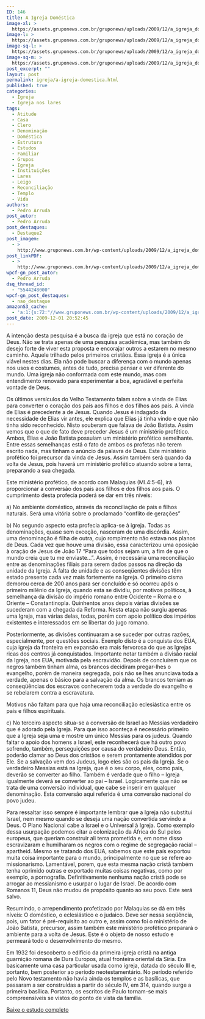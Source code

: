 ```yaml
---
ID: 146
title: A Igreja Doméstica
image-xl: >
  https://assets.gruponews.com.br/gruponews/uploads/2009/12/a_igreja_domestica.jpg
image-l: >
  https://assets.gruponews.com.br/gruponews/uploads/2009/12/a_igreja_domestica.jpg
image-sq-l: >
  https://assets.gruponews.com.br/gruponews/uploads/2009/12/a_igreja_domestica.jpg
image-sq-m: >
  https://assets.gruponews.com.br/gruponews/uploads/2009/12/a_igreja_domestica-720x550.jpg
post_excerpt: ""
layout: post
permalink: igreja/a-igreja-domestica.html
published: true
categories:
  - Igreja
  - Igreja nos lares
tags:
  - Atitude
  - Casa
  - Clero
  - Denominação
  - Doméstica
  - Estrutura
  - Estudos
  - Familiar
  - Grupos
  - Igreja
  - Instituições
  - Lares
  - Leigo
  - Reconciliação
  - Templo
  - Vida
authors:
  - Pedro Arruda
post_autor:
  - Pedro Arruda
post_destaques:
  - Destaque2
post_imagem:
  - >
    http://www.gruponews.com.br/wp-content/uploads/2009/12/a_igreja_domestica.jpg
post_linkPDF:
  - >
    http://www.gruponews.com.br/wp-content/uploads/2009/12/a_igreja_domestica.pdf
wpcf-gn_post_autor:
  - Pedro Arruda
dsq_thread_id:
  - "5544248000"
wpcf-gn_post_destaques:
  - nao_destaque
amazonS3_cache:
  - 'a:1:{s:72:"//www.gruponews.com.br/wp-content/uploads/2009/12/a_igreja_domestica.pdf";i:403;}'
post_date: 2009-12-01 20:52:45
---
```

A intenção desta pesquisa é a busca da igreja que está no coração de Deus. Não se trata apenas de uma pesquisa acadêmica, mas também do desejo forte de viver esta proposta e encorajar outros a estarem no mesmo caminho. Aquele trilhado pelos primeiros cristãos. Essa igreja é a única viável nestes dias. Ela não pode buscar a diferença com o mundo apenas nos usos e costumes, antes de tudo, precisa pensar e ver diferente do mundo. Uma igreja não conformada com este mundo, mas com entendimento renovado para experimentar a boa, agradável e perfeita vontade de Deus.

Os últimos versículos do Velho Testamento falam sobre a vinda de Elias para converter o coração dos pais aos filhos e dos filhos aos pais. A vinda de Elias é precedente a de Jesus. Quando Jesus é indagado da necessidade de Elias vir antes, ele explica que Elias já tinha vindo e que não tinha sido reconhecido. Nisto souberam que falava de João Batista. Assim vemos que o que de fato deve preceder Jesus é um ministério profético. Ambos, Elias e João Batista possuíam um ministério profético semelhante. Entre essas semelhanças está o fato de ambos os profetas não terem escrito nada, mas tinham o anúncio da palavra de Deus. Este ministério profético foi precursor da vinda de Jesus. Assim também será quando da volta de Jesus, pois haverá um ministério profético atuando sobre a terra, preparando a sua chegada.

Este ministério profético, de acordo com Malaquias (Ml.4:5-6), irá proporcionar a conversão dos pais aos filhos e dos filhos aos pais. O cumprimento desta profecia poderá se dar em três níveis:

a) No ambiente doméstico, através da reconciliação de pais e filhos naturais. Será uma vitória sobre o proclamado “conflito de gerações”

b) No segundo aspecto esta profecia aplica-se à igreja. Todas as denominações, quase sem exceção, nasceram de uma discórdia. Assim, uma denominação é filha de outra, cujo rompimento não estava nos planos de Deus. Cada vez que houve uma divisão, essa caracterizou uma oposição à oração de Jesus de João 17 “Para que todos sejam um, a fim de que o mundo creia que tu me enviaste...”. Assim, é necessária uma reconciliação entre as denominações filiais para serem dados passos na direção da unidade da Igreja. A falta de unidade e as conseqüentes divisões têm estado presente cada vez mais fortemente na Igreja. O primeiro cisma demorou cerca de 200 anos para ser concluído e só ocorreu após o primeiro milênio da Igreja, quando esta se dividiu, por motivos políticos, à semelhança da divisão do império romano entre Ocidente – Roma e o Oriente – Constantinopla. Quinhentos anos depois várias divisões se sucederam com a chegada da Reforma. Nesta etapa não surgiu apenas uma Igreja, mas várias delas, todas, porém com apoio político dos impérios existentes e interessados em se libertar do jugo romano.

Posteriormente, as divisões continuaram a se suceder por outras razões, especialmente, por questões sociais. Exemplo disto é a conquista dos EUA, cuja igreja da fronteira em expansão era mais fervorosa do que as Igrejas ricas dos centros já conquistados. Importante notar também a divisão racial da Igreja, nos EUA, motivada pela escravidão. Depois de concluírem que os negros também tinham alma, os brancos decidiram pregar-lhes o evangelho, porém de maneira segregada, pois não se lhes anunciava toda a verdade, apenas o básico para a salvação da alma. Os brancos temiam as conseqüências dos escravos conhecerem toda a verdade do evangelho e se rebelarem contra a escravatura.

Motivos não faltam para que haja uma reconciliação eclesiástica entre os pais e filhos espirituais.

c) No terceiro aspecto situa-se a conversão de Israel ao Messias verdadeiro que é adorado pela Igreja. Para que isso aconteça é necessário primeiro que a Igreja seja uma e mostre um único Messias para os judeus. Quando faltar o apoio dos homens a Israel, este reconhecerá que há outro povo sofrendo, também, perseguições por causa do verdadeiro Deus. Então, poderão clamar ao Deus dos cristãos e serem prontamente atendidos por Ele. Se a salvação vem dos Judeus, logo eles são os pais da Igreja. Se o verdadeiro Messias está na Igreja, que é o seu corpo, eles, como pais, deverão se converter ao filho. Também é verdade que o filho – Igreja igualmente deverá se converter ao pai – Israel. Logicamente que não se trata de uma conversão individual, que cabe se inserir em qualquer denominação. Esta conversão aqui referida é uma conversão nacional do povo judeu.

Para ressaltar isso sempre é importante lembrar que a Igreja não substitui Israel, nem mesmo quando se deseja uma nação convertida servindo a Deus. O Plano Nacional cabe a Israel e o Universal à Igreja. Como exemplo dessa usurpação podemos citar a colonização da África do Sul pelos europeus, que queriam construir ali terra prometida e, em nome disso escravizaram e humilharam os negros com o regime de segregação racial – apartheid. Mesmo se tratando dos EUA, sabemos que este país exportou muita coisa importante para o mundo, principalmente no que se refere ao missionarismo. Lamentável, porem, que esta mesma nação cristã também tenha oprimido outras e exportado muitas coisas negativas, como por exemplo, a pornografia. Definitivamente nenhuma nação cristã pode se arrogar ao messianismo e usurpar o lugar de Israel. De acordo com Romanos 11, Deus não mudou de propósito quanto ao seu povo. Este será salvo.

Resumindo, o arrependimento profetizado por Malaquias se dá em três níveis: O doméstico, o eclesiástico e o judaico. Deve ser nessa seqüência, pois, um fator é pré-requisito ao outro e, assim como foi o ministério de João Batista, precursor, assim também este ministério profético preparará o ambiente para a volta de Jesus. Este é o objeto de nosso estudo e permeará todo o desenvolvimento do mesmo.

Em 1932 foi descoberto o edifício da primeira igreja cristã na antiga guarnição romana de Dura Europos, atual fronteira oriental da Síria. Era basicamente uma casa particular usada como igreja, datada do século III e, portanto, bem posterior ao período neotestamentário. No período referido pelo Novo testamento não havia ainda os templos e as basílicas, que passaram a ser construídas a partir do século IV, em 314, quando surge a primeira basílica. Portanto, os escritos de Paulo tornam-se mais compreensíveis se vistos do ponto de vista da família.

<a href="http://www.gruponews.com.br/wp-content/uploads/2009/12/a_igreja_domestica.pdf">Baixe o estudo completo</a>